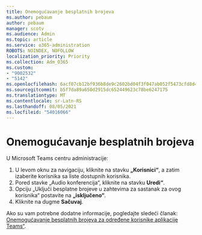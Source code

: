 ```yaml
---
title: Onemogućavanje besplatnih brojeva
ms.author: pebaum
author: pebaum
manager: scotv
ms.audience: Admin
ms.topic: article
ms.service: o365-administration
ROBOTS: NOINDEX, NOFOLLOW
localization_priority: Priority
ms.collection: Adm_O365
ms.custom:
- "9002532"
- "5142"
ms.openlocfilehash: 6acf07cb12bf936b8de9c2602bd04f3f047ab052f5473cfd8d4281215132b327
ms.sourcegitcommit: b5f7da89a650d2915dc652449623c78be6247175
ms.translationtype: MT
ms.contentlocale: sr-Latn-RS
ms.lasthandoff: 08/05/2021
ms.locfileid: "54016066"
---
```

# <a name="disabling-toll-free-numbers"></a>Onemogućavanje besplatnih brojeva

U Microsoft Teams centru administracije:

1. U levom oknu za navigaciju, kliknite na stavku **„Korisnici“**, a zatim izaberite korisnika sa liste dostupnih korisnika. 
2. Pored stavke „Audio konferencija“, kliknite na stavku **Uredi“**.
3. Opciju „Uključi besplatne brojeve u zahtevima za sastanak za ovog korisnika“ postavite na **„isključeno“**.
4. Kliknite na dugme **Sačuvaj**.

Ako su vam potrebne dodatne informacije, pogledajte sledeći članak: [Onemogućavanje besplatnih brojeva za određene korisnike aplikacije Teams“](https://docs.microsoft.com/microsoftteams/disabling-toll-free-numbers-for-specific-teams-users).
